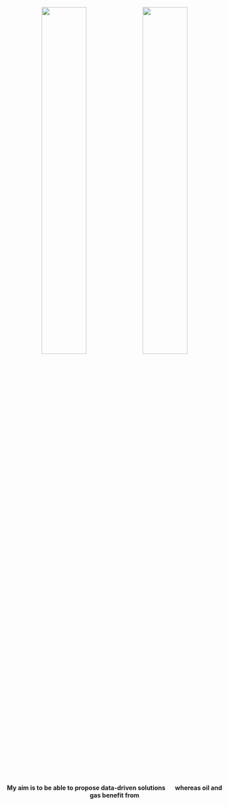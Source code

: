
<p align="center">
  <img src="http://octodex.github.com/images/Fintechtocat.png" width="45%" />
  <img src="http://octodex.github.com/images/manufacturetocat.png" width="45%" />
</p>

<p align="center">
  <strong>My aim is to be able to propose data-driven solutions</strong> &emsp; <strong>whereas oil and gas benefit from</strong>
</p>

